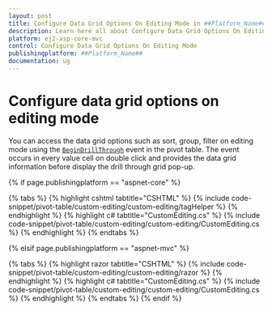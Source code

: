 ```yaml
---
layout: post
title: Configure Data Grid Options On Editing Mode in ##Platform_Name## Pivot Table Component
description: Learn here all about Configure Data Grid Options On Editing Mode in Syncfusion ##Platform_Name## Pivot Table component of syncfusion and more.
platform: ej2-asp-core-mvc
control: Configure Data Grid Options On Editing Mode
publishingplatform: ##Platform_Name##
documentation: ug
---
```


# Configure data grid options on editing mode

You can access the data grid options such as sort, group, filter on editing mode using the [`BeginDrillThrough`](https://help.syncfusion.com/cr/aspnetmvc-js2/Syncfusion.EJ2.PivotView.PivotView.html#Syncfusion_EJ2_PivotView_PivotView_BeginDrillThrough) event in the pivot table. The event occurs in every value cell on double click and provides the data grid information before display the drill through grid pop-up.

{% if page.publishingplatform == "aspnet-core" %}

{% tabs %}
{% highlight cshtml tabtitle="CSHTML" %}
{% include code-snippet/pivot-table/custom-editing/custom-editing/tagHelper %}
{% endhighlight %}
{% highlight c# tabtitle="CustomEditing.cs" %}
{% include code-snippet/pivot-table/custom-editing/custom-editing/CustomEditing.cs %}
{% endhighlight %}
{% endtabs %}

{% elsif page.publishingplatform == "aspnet-mvc" %}

{% tabs %}
{% highlight razor tabtitle="CSHTML" %}
{% include code-snippet/pivot-table/custom-editing/custom-editing/razor %}
{% endhighlight %}
{% highlight c# tabtitle="CustomEditing.cs" %}
{% include code-snippet/pivot-table/custom-editing/custom-editing/CustomEditing.cs %}
{% endhighlight %}
{% endtabs %}
{% endif %}


